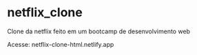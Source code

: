 # netflix_clone
Clone da netflix feito em um bootcamp de desenvolvimento web


Acesse:
netflix-clone-html.netlify.app
